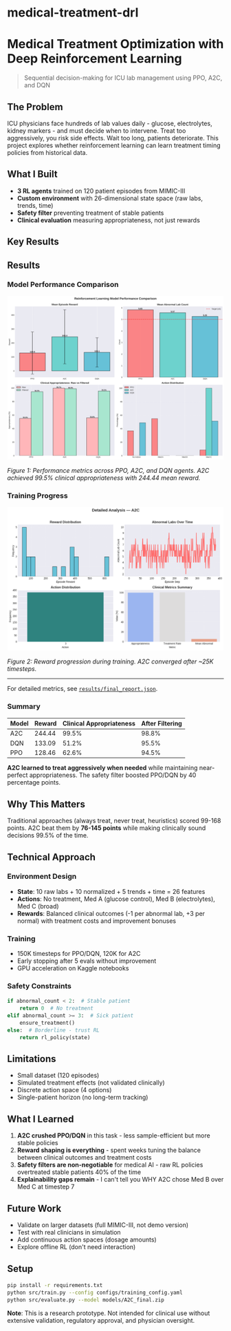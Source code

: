 # medical-treatment-drl

# Medical Treatment Optimization with Deep Reinforcement Learning

> Sequential decision-making for ICU lab management using PPO, A2C, and DQN

## The Problem

ICU physicians face hundreds of lab values daily - glucose, electrolytes, kidney 
markers - and must decide when to intervene. Treat too aggressively, you risk 
side effects. Wait too long, patients deteriorate. This project explores whether 
reinforcement learning can learn treatment timing policies from historical data.

## What I Built

- **3 RL agents** trained on 120 patient episodes from MIMIC-III
- **Custom environment** with 26-dimensional state space (raw labs, trends, time)
- **Safety filter** preventing treatment of stable patients
- **Clinical evaluation** measuring appropriateness, not just rewards

## Key Results
## Results

### Model Performance Comparison

![Model Comparison](results/model_comparison.png)

*Figure 1: Performance metrics across PPO, A2C, and DQN agents. A2C achieved 99.5% clinical appropriateness with 244.44 mean reward.*

### Training Progress

![Training Curves](results/training_curves.png)

*Figure 2: Reward progression during training. A2C converged after ~25K timesteps.*

---

For detailed metrics, see [`results/final_report.json`](results/final_report.json).

### Summary

| Model | Reward | Clinical Appropriateness | After Filtering |
|-------|--------|-------------------------|----------------|
| A2C   | 244.44 | 99.5%                   | 98.8%          |
| DQN   | 133.09 | 51.2%                   | 95.5%          |
| PPO   | 128.46 | 62.6%                   | 94.5%          |

**A2C learned to treat aggressively when needed** while maintaining near-perfect 
appropriateness. The safety filter boosted PPO/DQN by 40 percentage points.

## Why This Matters

Traditional approaches (always treat, never treat, heuristics) scored 99-168 points. 
A2C beat them by **76-145 points** while making clinically sound decisions 99.5% of 
the time.

## Technical Approach

### Environment Design
- **State**: 10 raw labs + 10 normalized + 5 trends + time = 26 features
- **Actions**: No treatment, Med A (glucose control), Med B (electrolytes), Med C (broad)
- **Rewards**: Balanced clinical outcomes (-1 per abnormal lab, +3 per normal) with 
  treatment costs and improvement bonuses

### Training
- 150K timesteps for PPO/DQN, 120K for A2C
- Early stopping after 5 evals without improvement
- GPU acceleration on Kaggle notebooks

### Safety Constraints
```python
if abnormal_count < 2:  # Stable patient
    return 0  # No treatment
elif abnormal_count >= 3:  # Sick patient
    ensure_treatment()
else:  # Borderline - trust RL
    return rl_policy(state)
```

## Limitations

- Small dataset (120 episodes)
- Simulated treatment effects (not validated clinically)
- Discrete action space (4 options)
- Single-patient horizon (no long-term tracking)

## What I Learned

1. **A2C crushed PPO/DQN** in this task - less sample-efficient but more stable policies
2. **Reward shaping is everything** - spent weeks tuning the balance between clinical 
   outcomes and treatment costs
3. **Safety filters are non-negotiable** for medical AI - raw RL policies overtreated 
   stable patients 40% of the time
4. **Explainability gaps remain** - I can't tell you WHY A2C chose Med B over Med C at 
   timestep 7

## Future Work

- Validate on larger datasets (full MIMIC-III, not demo version)
- Test with real clinicians in simulation
- Add continuous action spaces (dosage amounts)
- Explore offline RL (don't need interaction)

## Setup
```bash
pip install -r requirements.txt
python src/train.py --config configs/training_config.yaml
python src/evaluate.py --model models/A2C_final.zip
```


**Note**: This is a research prototype. Not intended for clinical use without extensive 
validation, regulatory approval, and physician oversight.
